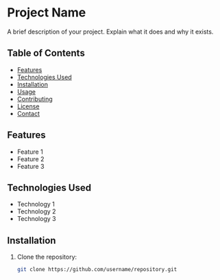 # Project Name

A brief description of your project. Explain what it does and why it exists.

## Table of Contents

- [Features](#features)
- [Technologies Used](#technologies-used)
- [Installation](#installation)
- [Usage](#usage)
- [Contributing](#contributing)
- [License](#license)
- [Contact](#contact)

## Features

- Feature 1
- Feature 2
- Feature 3

## Technologies Used

- Technology 1
- Technology 2
- Technology 3

## Installation

1. Clone the repository:
   ```bash
   git clone https://github.com/username/repository.git
